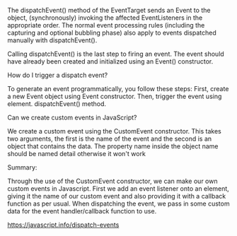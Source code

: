 The dispatchEvent() method of the EventTarget sends an Event to the object, (synchronously) invoking the affected EventListeners in the appropriate order. The normal event processing rules (including the capturing and optional bubbling phase) also apply to events dispatched manually with dispatchEvent().

Calling dispatchEvent() is the last step to firing an event. The event should have already been created and initialized using an Event() constructor.

How do I trigger a dispatch event?

To generate an event programmatically, you follow these steps: First, create a new Event object using Event constructor. Then, trigger the event using element. dispatchEvent() method.

Can we create custom events in JavaScript?

We create a custom event using the CustomEvent constructor. This takes two arguments, the first is the name of the event and the second is an object that contains the data. The property name inside the object name should be named detail otherwise it won't work

Summary:

Through the use of the CustomEvent constructor, we can make our own custom events in Javascript.
First we add an event listener onto an element, giving it the name of our custom event and also providing it with a callback function as per usual.
When dispatching the event, we pass in some custom data for the event handler/callback function to use.

https://javascript.info/dispatch-events
